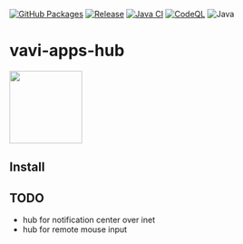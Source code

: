 
[![GitHub Packages](https://github.com/umjammer/vavi-apps-hub/actions/workflows/maven-publish.yml/badge.svg)](https://github.com/umjammer/vavi-apps-hub/actions/workflows/maven-publish.yml)
[![Release](https://jitpack.io/v/umjammer/vavi-apps-hub.svg)](https://jitpack.io/#umjammer/vavi-apps-hub)
[![Java CI](https://github.com/umjammer/vavi-apps-hub/actions/workflows/maven.yml/badge.svg)](https://github.com/umjammer/vavi-apps-hub/actions/workflows/maven.yml)
[![CodeQL](https://github.com/umjammer/vavi-apps-hub/actions/workflows/codeql.yml/badge.svg)](https://github.com/umjammer/vavi-apps-hub/actions/workflows/codeql-analysis.yml)
![Java](https://img.shields.io/badge/Java-17-b07219)

# vavi-apps-hub

<img src="https://github.com/umjammer/vavi-apps-hub/assets/493908/5efff428-15df-46bb-a7b0-929e31caf3c2" width="128" />

## Install


## TODO

 * hub for notification center over inet
 * hub for remote mouse input
